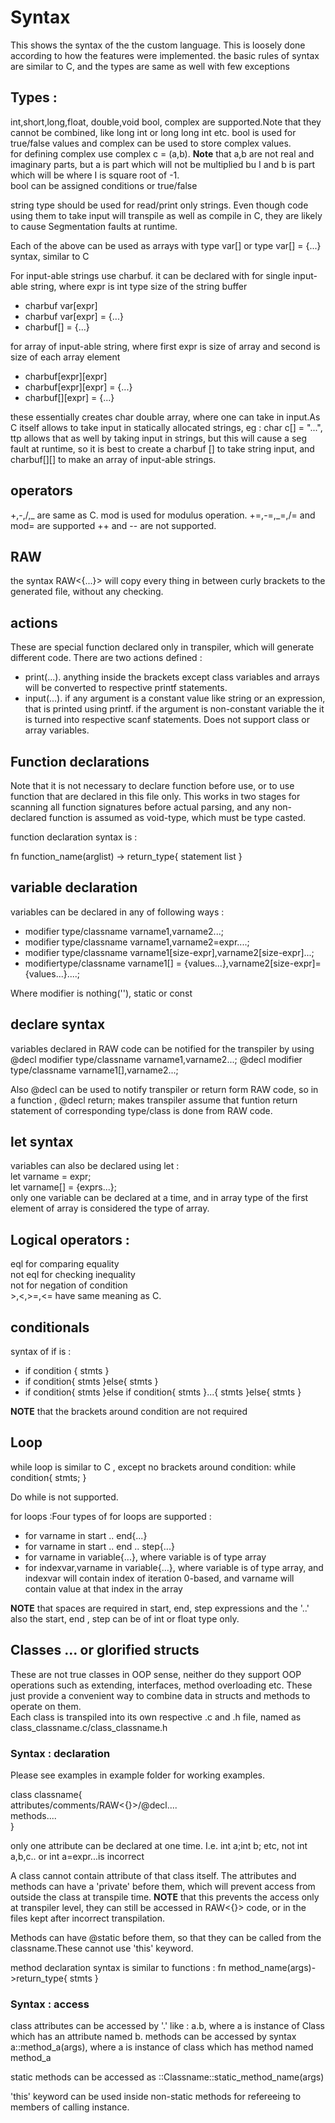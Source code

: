 # Syntax

This shows the syntax of the the custom language.
This is loosely done according to how the features were implemented.
the basic rules of syntax are similar to C, and the types are same as well with few exceptions

## Types :

int,short,long,float, double,void bool, complex are supported.Note that they cannot be combined, like long int or long long int etc.
bool is used for true/false values and complex can be used to store complex values.<br/>
for defining complex use complex c = (a,b). <strong>Note</strong> that a,b are not real and imaginary parts, but a is part which will not be multiplied bu I and b is part which will be where I is square root of -1.<br />
bool can be assigned conditions or true/false

string type should be used for read/print only strings. Even though code using them to take input will transpile as well as compile in C, they are likely to cause Segmentation faults at runtime.<br />

Each of the above can be used as arrays with type var[] or type var[] = {...} syntax, similar to C

For input-able strings use charbuf.
it can be declared with
for single input-able string, where expr is int type size of the string buffer

<ul>
    <li>charbuf var[expr]</li>
    <li>charbuf var[expr] = {...}</li>
    <li>charbuf[] = {...}</li>
</ul>
for array of input-able string, where first expr is size of array and second is size of each array element
<ul>
    <li>charbuf[expr][expr]</li>
    <li>charbuf[expr][expr] = {...}</li>
    <li>charbuf[][expr] = {...}</li>
</ul>
these essentially creates char double array, where one can take in input.As C itself allows to take input in statically allocated strings, eg : char c[] = "...", ttp allows that as well by taking input in strings, but this will cause a seg fault at runtime, so it is best to create a charbuf [] to take string input, and charbuf[][] to make an array of input-able strings. <br />

## operators

+,-,/,_ are same as C.
mod is used for modulus operation.
+=,-=,_=,/= and mod= are supported
++ and -- are not supported.

## RAW

the syntax RAW<{...}> will copy every thing in between curly brackets to the generated file, without any checking.

## actions

These are special function declared only in transpiler, which will generate different code.
There are two actions defined :

<ul>
<li>
print(...). anything inside the brackets except class variables and arrays will be converted to respective printf statements.</li>
<li>
input(...). if any argument is a constant value like string or an expression, that is printed using printf. if the argument is non-constant variable the it is turned into respective scanf statements. Does not support class or array variables.</li>
</ul>

## Function declarations

Note that it is not necessary to declare function before use, or to use function that are declared in this file only.
This works in two stages for scanning all function signatures before actual parsing, and any non-declared function is assumed as void-type, which must be type casted.

function declaration syntax is : <br/>

fn function_name(arglist) -> return_type{
statement list
}

## variable declaration

variables can be declared in any of following ways :

<ul>
    <li>modifier type/classname varname1,varname2...;</li>
    <li>modifier type/classname varname1,varname2=expr....;</li>
    <li>modifier type/classname varname1[size-expr],varname2[size-expr]...;</li>
    <li>modifiertype/classname varname1[] = {values...},varname2[size-expr]={values...}....;</li>
</ul>

Where modifier is nothing(''), static or const

## declare syntax

variables declared in RAW code can be notified for the transpiler by using
@decl modifier type/classname varname1,varname2...;
@decl modifier type/classname varname1[],varname2...;

Also @decl can be used to notify transpiler or return form RAW code,
so in a function , @decl return; makes transpiler assume that funtion return statement of corresponding type/class is done from RAW code.

## let syntax

variables can also be declared using let :<br/>
let varname = expr;<br/>
let varname[] = {exprs...};<br/>
only one variable can be declared at a time, and in array type of the first element of array is considered the type of array.<br />

## Logical operators :

eql for comparing equality<br/>
not eql for checking inequality<br/>
not for negation of condition<br/>
\>,<,>=,<= have same meaning as C.

## conditionals

syntax of if is :

<ul>
<li>if condition {
    stmts
}
</li>
<li>
if condition{
    stmts
}else{
    stmts
}
</li>
<li>
if condition{
    stmts
}else if condition{
    stmts
}...{
    stmts
}else{
    stmts
}
</li>
</ul>
 <strong> NOTE</strong> that the brackets around condition are not required

## Loop

while loop is similar to C , except no brackets around condition:
while condition{
stmts;
}

Do while is not supported.

for loops :Four types of for loops are supported :

<ul>
    <li>for varname in start .. end{...}</li>
    <li>for varname in start .. end .. step{...}</li>
    <li>for varname in variable{...}, where variable is of type array</li>
    <li>for indexvar,varname in variable{...}, where variable is of type array, and indexvar will contain index of iteration 0-based, and varname will contain value at that index in the array</li>
</ul>
 <strong>NOTE</strong> that spaces are required in start, end, step expressions and the '..' also the start, end , step can be of int or float type only.

## Classes ... or glorified structs

These are not true classes in OOP sense, neither do they support OOP operations such as extending, interfaces, method overloading etc.
These just provide a convenient way to combine data in structs and methods to operate on them.<br/>
Each class is transpiled into its own respective .c and .h file, named as class_classname.c/class_classname.h

### Syntax : declaration

Please see examples in example folder for working examples.

class classname{<br/>
attributes/comments/RAW<{}>/@decl....<br/>
methods....<br/>
}

only one attribute can be declared at one time.
I.e. int a;int b; etc, not int a,b,c.. or int a=expr...is incorrect

A class cannot contain attribute of that class itself.
The attributes and methods can have a 'private' before them, which will prevent access from outside the class at transpile time.
<strong>NOTE</strong> that this prevents the access only at transpiler level, they can still be accessed in RAW<{}> code, or in the files kept after incorrect transpilation.<br/>

Methods can have @static before them, so that they can be called from the classname.These cannot use 'this' keyword.

method declaration syntax is similar to functions :
fn method_name(args)->return_type{
stmts
}

### Syntax : access

class attributes can be accessed by '.' like :
a.b, where a is instance of Class which has an attribute named b.
methods can be accessed by syntax a::method_a(args), where a is instance of class which has method named method_a

static methods can be accessed as ::Classname::static_method_name(args)

'this' keyword can be used inside non-static methods for refereeing to members of calling instance.
